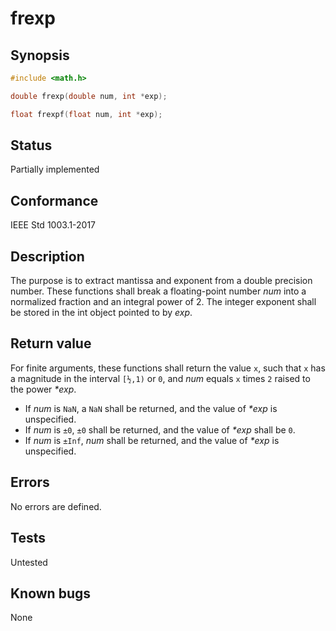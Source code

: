 # frexp

## Synopsis

```c
#include <math.h>

double frexp(double num, int *exp);

float frexpf(float num, int *exp);
```

## Status

Partially implemented

## Conformance

IEEE Std 1003.1-2017

## Description

The purpose is to extract mantissa and exponent from a double precision number. These functions shall break a
floating-point number _num_ into a normalized fraction and an integral power of 2. The integer exponent shall be
stored in the int object pointed to by _exp_.

## Return value

For finite arguments, these functions shall return the value `x`, such that `x` has a magnitude in the interval `[½,1)`
or `0`, and _num_ equals `x` times `2` raised to the power _*exp_.

* If _num_ is `NaN`, a `NaN` shall be returned, and the value of _*exp_ is unspecified.
* If _num_ is `±0`, `±0` shall be returned, and the value of _*exp_ shall be `0`.
* If _num_ is `±Inf`, _num_ shall be returned, and the value of _*exp_ is unspecified.

## Errors

No errors are defined.

## Tests

Untested

## Known bugs

None

